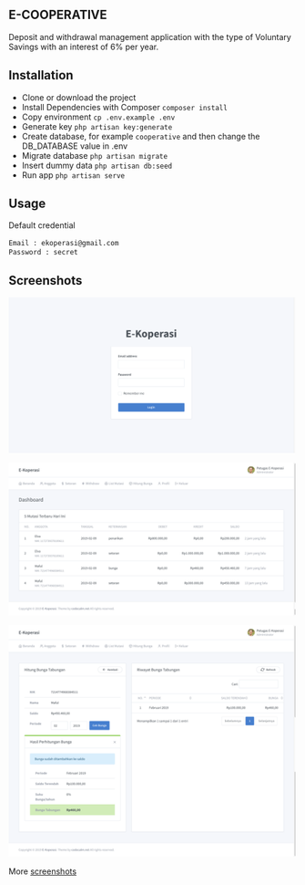 ## E-COOPERATIVE

Deposit and withdrawal management application with the type of Voluntary Savings with an interest of 6% per year.

## Installation

- Clone or download the project
- Install Dependencies with Composer `composer install`
- Copy environment `cp .env.example .env`
- Generate key `php artisan key:generate`
- Create database, for example `cooperative` and then change the DB_DATABASE value in .env
- Migrate database `php artisan migrate`
- Insert dummy data `php artisan db:seed`
- Run app `php artisan serve`

## Usage

Default credential

```
Email : ekoperasi@gmail.com
Password : secret
```

## Screenshots

![Login](./screenshots/Login.png)

![Home](./screenshots/Home.png)

![Home](./screenshots/Bank%20Interest.png)

More [screenshots](./screenshots)
